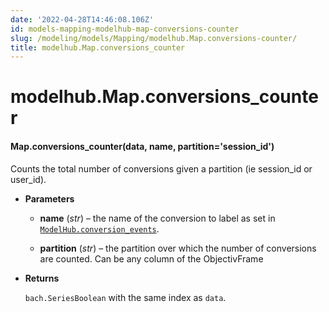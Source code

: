 ```yaml
---
date: '2022-04-28T14:46:08.106Z'
id: models-mapping-modelhub-map-conversions-counter
slug: /modeling/models/Mapping/modelhub.Map.conversions-counter/
title: modelhub.Map.conversions_counter
---
```


# modelhub.Map.conversions_counter


#### Map.conversions_counter(data, name, partition='session_id')
Counts the total number of conversions given a partition (ie session_id
or user_id).


* **Parameters**

    
    * **name** (*str*) – the name of the conversion to label as set in
    [`ModelHub.conversion_events`](../../modelhub-api-reference/ModelHub/modelhub.ModelHub.conversion-events/#modelhub.ModelHub.conversion-events).


    * **partition** (*str*) – the partition over which the number of conversions are counted. Can be any column
    of the ObjectivFrame



* **Returns**

    `bach.SeriesBoolean` with the same index as `data`.


<!-- !! processed by numpydoc !! -->
